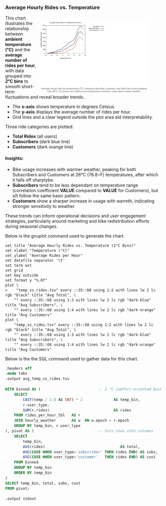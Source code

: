 ### Average Hourly Rides vs. Temperature

<figure style="float: right; max-width: 70%; margin-left: 5px; margin-bottom: 1px;">
  <div class="tightbox">
    <a href="../Avg_Hourly_Rides_vs_Temp.svg" target="_blank" title="Select image to open full sized chart">
      <img src="../Avg_Hourly_Rides_vs_Temp.svg" alt="chart showing normalized average hourly bike rides by temperature in degrees Celsius. Three lines represent Subscribers, Customers, and Total rides. All peak around 25°C.">
    </a>
    <figcaption style="font-size: 0.5em; text-align: center; color: #555;">
  Average hourly rides by temperature (°C), showing subscriber, customer, and total ride volume peaking near 25°C. Customers are slightly more temperature-sensitive; subscribers remain steadier.
    </figcaption>
  </dev>
</figure>

This chart illustrates the relationship between **ambient temperature (°C)** and the **average number of rides per hour**, with data grouped into **2°C bins** to smooth short-term fluctuations and reveal broader trends..

- The **x-axis** shows temperature in degrees Celsius.
- The **y-axis** displays the average number of rides per hour.
- Grid lines and a clear legend outside the plot area aid interpretability.

Three ride categories are plotted:

- **Total Rides** (all users)
- **Subscribers** (dark blue line)
- **Customers** (dark orange line)

#### Insights:

- Bike usage increases with warmer weather, peaking for both Subscribers and Customers at 26°C (78.8∘F) temperatures, after which it falls off sharplybe.
- **Subscribers** tend to be less dependant on temperature range (correlation coefficient **VALUE** compared to **VALUE** for Customers), but sill follow the same basic pattern.
- **Customers** show a sharper increase in usage with warmth, indicating stronger sensitivity to weather.

These trends can inform operational decisions and user engagement strategies, particularly around marketing and bike redistribution efforts during seasonal changes.

Below is the gnuplot command used to generate the chart.

```gnuplot
set title "Average Hourly Rides vs. Temperature (2°C Bins)"
set xlabel "Temperature (°C)"
set ylabel "Average Rides per Hour"
set datafile separator '\t'
set term wxt
set grid
set key outside
set format y "%.0f"
plot \
>    "temp_vs_rides.tsv" every ::35::68 using 1:2 with lines lw 2 lc rgb "black" title "Avg Total", \
    "" every ::35::68 using 1:3 with lines lw 2 lc rgb "dark-blue" title "Avg Subscribers", \
    "" every ::35::68 using 1:4 with lines lw 2 lc rgb "dark-orange" title "Avg Customers"
plot \
    "temp_vs_rides.tsv" every ::35::68 using 1:2 with lines lw 2 lc rgb "black" title "Avg Total", \
    "" every ::35::68 using 1:3 with lines lw 2 lc rgb "dark-blue" title "Avg Subscribers", \
    "" every ::35::68 using 1:4 with lines lw 2 lc rgb "dark-orange" title "Avg Customers"
```

Below is the the SQL command used to gather data for this chart.

```SQL
.headers off
.mode tabs
.output avg_temp_vs_rides.tsv

WITH binned AS (                          -- 2 °C comfort‑oriented buckets
    SELECT
        CAST(temp / 2.0 AS INT) * 2              AS temp_bin,         -- –10,‑8,…,34
        r.user_type,
        SUM(r.rides)                             AS rides
    FROM rides_per_hour_tbl   AS r
    JOIN hourly_weather       AS w  ON w.epoch = r.epoch
    GROUP BY temp_bin, r.user_type
), pivot AS (                             -- turn rows into columns
    SELECT
        temp_bin,
        AVG(rides)                                  AS total,
        AVG(CASE WHEN user_type='subscriber' THEN rides END) AS subs,
        AVG(CASE WHEN user_type='customer'   THEN rides END) AS cust
    FROM binned
    GROUP BY temp_bin
    ORDER BY temp_bin
)
SELECT temp_bin, total, subs, cust
FROM pivot;

.output stdout
```


